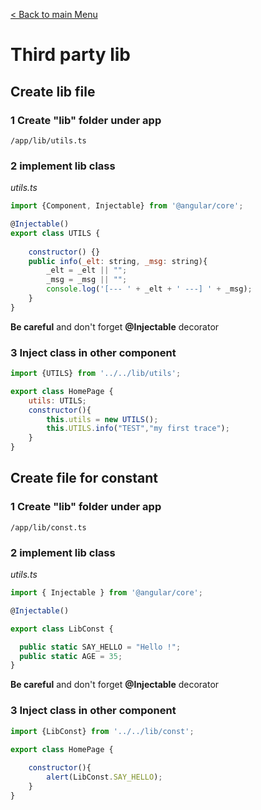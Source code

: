 [< Back to main Menu](https://github.com/gsoulie/Mobile-App-Development/blob/master/ionic2-test.md)    

# Third party lib

## Create lib file

### 1 Create "lib" folder under app

```
/app/lib/utils.ts
```

### 2 implement lib class

*utils.ts*
```javascript
import {Component, Injectable} from '@angular/core';

@Injectable()
export class UTILS {
    
    constructor() {}
    public info(_elt: string, _msg: string){
        _elt = _elt || "";
        _msg = _msg || "";
        console.log('[--- ' + _elt + ' ---] ' + _msg);
    }
}
```
**Be careful** and don't forget **@Injectable** decorator

### 3 Inject class in other component

```javascript
import {UTILS} from '../../lib/utils';

export class HomePage {
	utils: UTILS;
	constructor(){
		this.utils = new UTILS();
		this.UTILS.info("TEST","my first trace");
	}
}
```

## Create file for constant

### 1 Create "lib" folder under app

```
/app/lib/const.ts
```

### 2 implement lib class

*utils.ts*
```javascript
import { Injectable } from '@angular/core';

@Injectable()

export class LibConst {

  public static SAY_HELLO = "Hello !";
  public static AGE = 35;
}
```
**Be careful** and don't forget **@Injectable** decorator

### 3 Inject class in other component

```javascript
import {LibConst} from '../../lib/const';

export class HomePage {
	
	constructor(){
		alert(LibConst.SAY_HELLO);
	}
}
